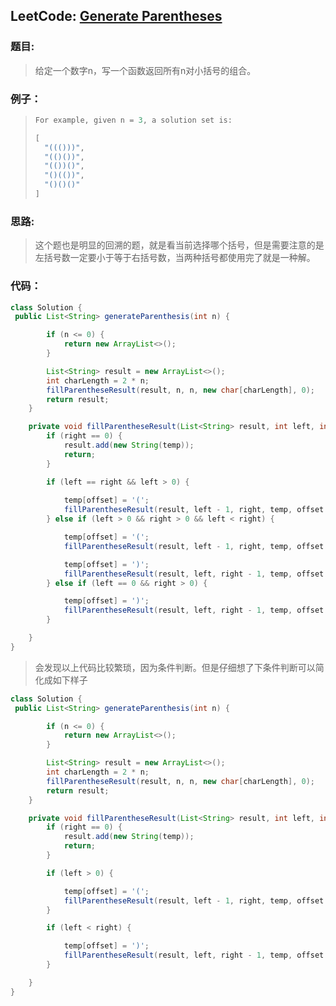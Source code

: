 ## LeetCode: [Generate Parentheses](https://leetcode.com/problems/generate-parentheses/)

### 题目:

> 给定一个数字n，写一个函数返回所有n对小括号的组合。

### 例子：

> ```java
> For example, given n = 3, a solution set is:
> 
> [
>   "((()))",
>   "(()())",
>   "(())()",
>   "()(())",
>   "()()()"
> ]
> ```

### 思路:

> 这个题也是明显的回溯的题，就是看当前选择哪个括号，但是需要注意的是左括号数一定要小于等于右括号数，当两种括号都使用完了就是一种解。

### 代码：

```java
class Solution {
 public List<String> generateParenthesis(int n) {

        if (n <= 0) {
            return new ArrayList<>();
        }

        List<String> result = new ArrayList<>();
        int charLength = 2 * n;
        fillParentheseResult(result, n, n, new char[charLength], 0);
        return result;
    }

    private void fillParentheseResult(List<String> result, int left, int right, char[] temp, int offset) {
        if (right == 0) {
            result.add(new String(temp));
            return;
        }

        if (left == right && left > 0) {
            
            temp[offset] = '(';
            fillParentheseResult(result, left - 1, right, temp, offset + 1);
        } else if (left > 0 && right > 0 && left < right) {

            temp[offset] = '(';
            fillParentheseResult(result, left - 1, right, temp, offset + 1);

            temp[offset] = ')';
            fillParentheseResult(result, left, right - 1, temp, offset + 1);
        } else if (left == 0 && right > 0) {

            temp[offset] = ')';
            fillParentheseResult(result, left, right - 1, temp, offset + 1);
        }

    }
}
```



>会发现以上代码比较繁琐，因为条件判断。但是仔细想了下条件判断可以简化成如下样子

```java
class Solution {
 public List<String> generateParenthesis(int n) {

        if (n <= 0) {
            return new ArrayList<>();
        }

        List<String> result = new ArrayList<>();
        int charLength = 2 * n;
        fillParentheseResult(result, n, n, new char[charLength], 0);
        return result;
    }

    private void fillParentheseResult(List<String> result, int left, int right, char[] temp, int offset) {
        if (right == 0) {
            result.add(new String(temp));
            return;
        }

        if (left > 0) {

            temp[offset] = '(';
            fillParentheseResult(result, left - 1, right, temp, offset + 1);
        }

        if (left < right) {

            temp[offset] = ')';
            fillParentheseResult(result, left, right - 1, temp, offset + 1);
        }

    }
}
```

